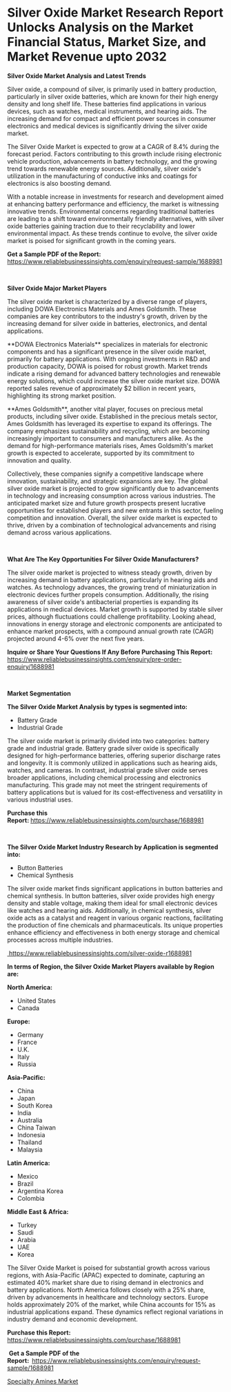 <p><h1>Silver Oxide Market Research Report Unlocks Analysis on the Market Financial Status, Market Size, and Market Revenue upto 2032</h1></p><p><strong>Silver Oxide Market Analysis and Latest Trends</strong></p>
<p><p>Silver oxide, a compound of silver, is primarily used in battery production, particularly in silver oxide batteries, which are known for their high energy density and long shelf life. These batteries find applications in various devices, such as watches, medical instruments, and hearing aids. The increasing demand for compact and efficient power sources in consumer electronics and medical devices is significantly driving the silver oxide market.</p><p>The Silver Oxide Market is expected to grow at a CAGR of 8.4% during the forecast period. Factors contributing to this growth include rising electronic vehicle production, advancements in battery technology, and the growing trend towards renewable energy sources. Additionally, silver oxide's utilization in the manufacturing of conductive inks and coatings for electronics is also boosting demand.</p><p>With a notable increase in investments for research and development aimed at enhancing battery performance and efficiency, the market is witnessing innovative trends. Environmental concerns regarding traditional batteries are leading to a shift toward environmentally friendly alternatives, with silver oxide batteries gaining traction due to their recyclability and lower environmental impact. As these trends continue to evolve, the silver oxide market is poised for significant growth in the coming years.</p></p>
<p><strong>Get a Sample PDF of the Report:&nbsp;</strong> <a href="https://www.reliablebusinessinsights.com/enquiry/request-sample/1688981?utm_campaign=3352&utm_medium=2&utm_source=Github&utm_content=ia&utm_term=01042025&utm_id=silver-oxide">https://www.reliablebusinessinsights.com/enquiry/request-sample/1688981</a></p>
<p>&nbsp;</p>
<p><strong>Silver Oxide Major Market Players</strong></p>
<p><p>The silver oxide market is characterized by a diverse range of players, including DOWA Electronics Materials and Ames Goldsmith. These companies are key contributors to the industry's growth, driven by the increasing demand for silver oxide in batteries, electronics, and dental applications.</p><p>**DOWA Electronics Materials** specializes in materials for electronic components and has a significant presence in the silver oxide market, primarily for battery applications. With ongoing investments in R&D and production capacity, DOWA is poised for robust growth. Market trends indicate a rising demand for advanced battery technologies and renewable energy solutions, which could increase the silver oxide market size. DOWA reported sales revenue of approximately $2 billion in recent years, highlighting its strong market position.</p><p>**Ames Goldsmith**, another vital player, focuses on precious metal products, including silver oxide. Established in the precious metals sector, Ames Goldsmith has leveraged its expertise to expand its offerings. The company emphasizes sustainability and recycling, which are becoming increasingly important to consumers and manufacturers alike. As the demand for high-performance materials rises, Ames Goldsmith's market growth is expected to accelerate, supported by its commitment to innovation and quality.</p><p>Collectively, these companies signify a competitive landscape where innovation, sustainability, and strategic expansions are key. The global silver oxide market is projected to grow significantly due to advancements in technology and increasing consumption across various industries. The anticipated market size and future growth prospects present lucrative opportunities for established players and new entrants in this sector, fueling competition and innovation. Overall, the silver oxide market is expected to thrive, driven by a combination of technological advancements and rising demand across various applications.</p></p>
<p>&nbsp;</p>
<p><strong>What Are The Key Opportunities For Silver Oxide Manufacturers?</strong></p>
<p><p>The silver oxide market is projected to witness steady growth, driven by increasing demand in battery applications, particularly in hearing aids and watches. As technology advances, the growing trend of miniaturization in electronic devices further propels consumption. Additionally, the rising awareness of silver oxide's antibacterial properties is expanding its applications in medical devices. Market growth is supported by stable silver prices, although fluctuations could challenge profitability. Looking ahead, innovations in energy storage and electronic components are anticipated to enhance market prospects, with a compound annual growth rate (CAGR) projected around 4-6% over the next five years.</p></p>
<p><strong>Inquire or Share Your Questions If Any Before Purchasing This Report:</strong> <a href="https://www.reliablebusinessinsights.com/enquiry/pre-order-enquiry/1688981?utm_campaign=3352&utm_medium=2&utm_source=Github&utm_content=ia&utm_term=01042025&utm_id=silver-oxide">https://www.reliablebusinessinsights.com/enquiry/pre-order-enquiry/1688981</a></p>
<p>&nbsp;</p>
<p><strong>Market Segmentation</strong></p>
<p><strong>The Silver Oxide Market Analysis by types is segmented into:</strong></p>
<p><ul><li>Battery Grade</li><li>Industrial Grade</li></ul></p>
<p><p>The silver oxide market is primarily divided into two categories: battery grade and industrial grade. Battery grade silver oxide is specifically designed for high-performance batteries, offering superior discharge rates and longevity. It is commonly utilized in applications such as hearing aids, watches, and cameras. In contrast, industrial grade silver oxide serves broader applications, including chemical processing and electronics manufacturing. This grade may not meet the stringent requirements of battery applications but is valued for its cost-effectiveness and versatility in various industrial uses.</p></p>
<p><strong>Purchase this Report:&nbsp;</strong><a href="https://www.reliablebusinessinsights.com/purchase/1688981?utm_campaign=3352&utm_medium=2&utm_source=Github&utm_content=ia&utm_term=01042025&utm_id=silver-oxide">https://www.reliablebusinessinsights.com/purchase/1688981</a></p>
<p>&nbsp;</p>
<p><strong>The Silver Oxide Market Industry Research by Application is segmented into:</strong></p>
<p><ul><li>Button Batteries</li><li>Chemical Synthesis</li></ul></p>
<p><p>The silver oxide market finds significant applications in button batteries and chemical synthesis. In button batteries, silver oxide provides high energy density and stable voltage, making them ideal for small electronic devices like watches and hearing aids. Additionally, in chemical synthesis, silver oxide acts as a catalyst and reagent in various organic reactions, facilitating the production of fine chemicals and pharmaceuticals. Its unique properties enhance efficiency and effectiveness in both energy storage and chemical processes across multiple industries.</p></p>
<p><a href="https://www.reliablebusinessinsights.com/silver-oxide-r1688981?utm_campaign=3352&utm_medium=2&utm_source=Github&utm_content=ia&utm_term=01042025&utm_id=silver-oxide">&nbsp;https://www.reliablebusinessinsights.com/silver-oxide-r1688981</a></p>
<p><strong>In terms of Region, the Silver Oxide Market Players available by Region are:</strong></p>
<p>
    <p> <strong> North America: </strong>
        <ul>
            <li>United States</li>
            <li>Canada</li>
        </ul>
        </p> 
    <p> <strong> Europe: </strong>
        <ul>
            <li>Germany</li>
            <li>France</li>
            <li>U.K.</li>
            <li>Italy</li>
            <li>Russia</li>
        </ul>
        </p> 
    <p> <strong> Asia-Pacific: </strong>
        <ul>
            <li>China</li>
            <li>Japan</li>
            <li>South Korea</li>
            <li>India</li>
            <li>Australia</li>
            <li>China Taiwan</li>
            <li>Indonesia</li>
            <li>Thailand</li>
            <li>Malaysia</li>
        </ul>
        </p> 
    <p> <strong> Latin America: </strong>
        <ul>
            <li>Mexico</li>
            <li>Brazil</li>
            <li>Argentina Korea</li>
            <li>Colombia</li>
        </ul>
        </p> 
    <p> <strong> Middle East & Africa: </strong>
        <ul>
            <li>Turkey</li>
            <li>Saudi</li>
            <li>Arabia</li>
            <li>UAE</li>
            <li>Korea</li>
        </ul>
    </p>
    </p>
<p><p>The Silver Oxide Market is poised for substantial growth across various regions, with Asia-Pacific (APAC) expected to dominate, capturing an estimated 40% market share due to rising demand in electronics and battery applications. North America follows closely with a 25% share, driven by advancements in healthcare and technology sectors. Europe holds approximately 20% of the market, while China accounts for 15% as industrial applications expand. These dynamics reflect regional variations in industry demand and economic development.</p></p>
<p><strong>Purchase this Report: </strong><a href="https://www.reliablebusinessinsights.com/purchase/1688981?utm_campaign=3352&utm_medium=2&utm_source=Github&utm_content=ia&utm_term=01042025&utm_id=silver-oxide">https://www.reliablebusinessinsights.com/purchase/1688981</a></p>
<p>&nbsp;<strong>Get a Sample PDF of the Report:&nbsp;&nbsp;</strong><a href="https://www.reliablebusinessinsights.com/enquiry/request-sample/1688981?utm_campaign=3352&utm_medium=2&utm_source=Github&utm_content=ia&utm_term=01042025&utm_id=silver-oxide">https://www.reliablebusinessinsights.com/enquiry/request-sample/1688981</a></p>
<p><strong></strong></p>
<p><p><a href="https://github.com/shopovdjondo/Market-Research-Report-List-1/blob/main/specialty-amines-market.md?utm_campaign=3352&utm_medium=2&utm_source=Github&utm_content=ia&utm_term=01042025&utm_id=silver-oxide">Specialty Amines Market</a></p></p>